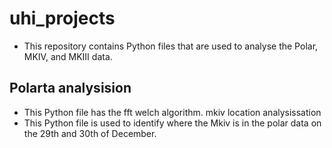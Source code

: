 # uhi_projects
- This repository contains Python files that are used to analyse the Polar, MKIV, and MKIII data.

## Polarta analysision 
- This Python file has the fft welch algorithm.   mkiv location analysissation
- This Python file is used to identify where the Mkiv is in the polar data on the 29th and 30th of December. 